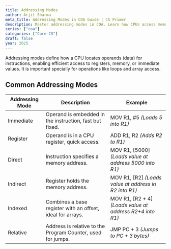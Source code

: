 ```yaml
---
title: Addressing Modes
author: Arjit Sharma
meta_title: Addressing Modes in COA Guide | CS Primer
description: Master addressing modes in COA. Learn how CPUs access memory and optimize programs for better system performance.
series: ["coa"]
categories: ["Core-CS"]
draft: false
year: 2025
---
```


Addressing modes define how a CPU locates operands (data) for instructions, enabling efficient access to registers, memory, or immediate values. It is important specially for operations like loops and array access.

## Common Addressing Modes

| **Addressing Mode** | **Description** | **Example** |
| --- | --- | --- |
| Immediate | Operand is embedded in the instruction, fast but fixed. | MOV R1, #5 *(Loads 5 into R1)* |
| Register | Operand is in a CPU register, quick access. | ADD R1, R2 *(Adds R2 to R1)* |
| Direct | Instruction specifies a memory address. | MOV R1, [5000] *(Loads value at address 5000 into R1)* |
| Indirect | Register holds the memory address. | MOV R1, [R2] *(Loads value at address in R2 into R1)* |
| Indexed | Combines a base register with an offset, ideal for arrays. | MOV R1, [R2 + 4] *(Loads value at address R2+4 into R1)* |
| Relative | Address is relative to the Program Counter, used for jumps. | JMP PC + 3 *(Jumps to PC + 3 bytes)* |